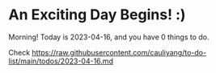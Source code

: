 # An Exciting Day Begins! :)

Morning! Today is 2023-04-16, and you have 0 things to do.

Check https://raw.githubusercontent.com/cauliyang/to-do-list/main/todos/2023-04-16.md